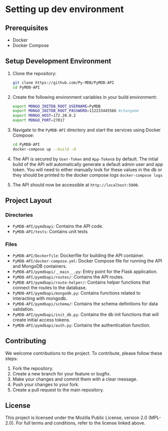 # Setting up dev environment

## Prerequisites

- Docker
- Docker Compose

## Setup Development Environment

1. Clone the repository:

    ```sh
    git clone https://github.com/Py-MDB/PyMDB-API
    cd PyMDB-API
    ```

2. Create the following environment variables in your build environment:

    ```sh
    export MONGO_INITDB_ROOT_USERNAME=PyMDB
    export MONGO_INITDB_ROOT_PASSWORD=112233445566 #changeme
    export MONGO_HOST=172.20.0.2
    export MONGO_PORT=27017
    ```

3. Navigate to the `PyMDB-API` directory and start the services using Docker Compose:

    ```sh
    cd PyMDB-API
    docker-compose up --build -d
    ```

4. The API is secured by `User-Token` and `App-Token`s by default.  The intial build of the API will automatically generate a default admin user and app token.  You will need to either manually look for these values in the db or they should be printed to the docker compose logs `docker-compose logs`

5. The API should now be accessible at `http://localhost:5000`.

## Project Layout

### Directories

- `PyMDB-API/pymdbapi`: Contains the API code.
- `PyMDB-API/tests`: Contains unit tests

### Files

- `PyMDB-API/Dockerfile`: Dockerfile for building the API container.
- `PyMDB-API/docker-compose.yml`: Docker Compose file for running the API and MongoDB containers.
- `PyMDB-API/pymdbapi/__main__.py`: Entry point for the Flask application.
- `PyMDB-API/pymdbapi/routes/`: Contains the API routes.
- `PyMDB-API/pymdbapi/route-helper/`: Contains helper functions that connect the routes to the database. 
- `PyMDB-API/pymdbapi/mongodb.py`: Contains functions related to interacting with mongodb.
- `PyMDB-API/pymdbapi/schema/`: Contains the schema definitions for data validation.
- `PyMDB-API/pymdbapi/init_db.py`: Contains the db init functions that will create initial access tokens.
- `PyMDB-API/pymdbapi/auth.py`: Contains the authentication function.

## Contributing

We welcome contributions to the project. To contribute, please follow these steps:

1. Fork the repository.
2. Create a new branch for your feature or bugfix.
3. Make your changes and commit them with a clear message.
4. Push your changes to your fork.
5. Create a pull request to the main repository.

## License

This project is licensed under the Mozilla Public License, version 2.0 (MPL-2.0). For full terms and conditions, refer to the license linked above.
